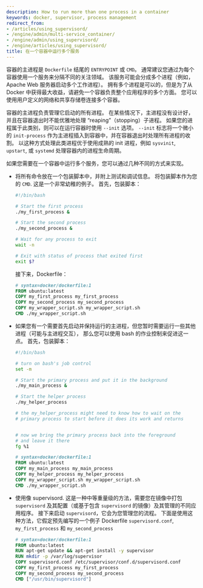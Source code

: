 ```yaml
---
description: How to run more than one process in a container
keywords: docker, supervisor, process management
redirect_from:
- /articles/using_supervisord/
- /engine/admin/multi-service_container/
- /engine/admin/using_supervisord/
- /engine/articles/using_supervisord/
title: 在一个容器中运行多个服务
---
```


容器的主进程是 `Dockerfile` 结尾的 `ENTRYPOINT` 或 `CMD`。
通常建议您通过为每个容器使用一个服务来分隔不同的关注领域。
该服务可能会分成多个进程（例如，Apache Web 服务器启动多个工作进程）。
拥有多个进程是可以的，但是为了从 Docker 中获得最大收益，请避免一个容器负责整个应用程序的多个方面。
您可以使用用户定义的网络和共享存储卷连接多个容器。


容器的主进程负责管理它启动的所有进程。
在某些情况下，主进程没有设计好，并且在容器退出时不能优雅地处理 “reaping”（stopping）子进程。
如果您的进程属于此类别，则可以在运行容器时使用 `--init` 选项。
`--init` 标志将一个微小的 `init-process` 作为主进程插入到容器中，并在容器退出时处理所有进程的收割。
以这种方式处理此类进程优于使用成熟的 init 进程，例如 `sysvinit`, `upstart`, 或 `systemd` 处理容器内的进程生命周期。


如果您需要在一个容器中运行多个服务，您可以通过几种不同的方式来实现。

- 将所有命令放在一个包装脚本中，并附上测试和调试信息。
  将包装脚本作为您的 `CMD`. 这是一个非常幼稚的例子。
  首先，包装脚本：

  ```bash
  #!/bin/bash

  # Start the first process
  ./my_first_process &
  
  # Start the second process
  ./my_second_process &
  
  # Wait for any process to exit
  wait -n
  
  # Exit with status of process that exited first
  exit $?
  ```

  接下来，Dockerfile：

  ```dockerfile
  # syntax=docker/dockerfile:1
  FROM ubuntu:latest
  COPY my_first_process my_first_process
  COPY my_second_process my_second_process
  COPY my_wrapper_script.sh my_wrapper_script.sh
  CMD ./my_wrapper_script.sh
  ```

- 如果您有一个需要首先启动并保持运行的主进程，但您暂时需要运行一些其他进程（可能与主进程交互），
  那么您可以使用 bash 的作业控制来促进这一点。
  首先，包装脚本：

  ```bash
  #!/bin/bash
  
  # turn on bash's job control
  set -m
  
  # Start the primary process and put it in the background
  ./my_main_process &
  
  # Start the helper process
  ./my_helper_process
  
  # the my_helper_process might need to know how to wait on the
  # primary process to start before it does its work and returns
  
  
  # now we bring the primary process back into the foreground
  # and leave it there
  fg %1
  ```

  ```dockerfile
  # syntax=docker/dockerfile:1
  FROM ubuntu:latest
  COPY my_main_process my_main_process
  COPY my_helper_process my_helper_process
  COPY my_wrapper_script.sh my_wrapper_script.sh
  CMD ./my_wrapper_script.sh
  ```

- 使用像 supervisord. 这是一种中等重量级的方法，需要您在镜像中打包 `supervisord` 及其配置（或基于包含 `supervisord` 的镜像）及其管理的不同应用程序。
  接下来启动  `supervisord`，它会为您管理您的流程。
  下面是使用这种方法，它假定预先编写的一个例子 Dockerfile `supervisord.conf`, `my_first_process` 和 `my_second_process`

  ```dockerfile
  # syntax=docker/dockerfile:1
  FROM ubuntu:latest
  RUN apt-get update && apt-get install -y supervisor
  RUN mkdir -p /var/log/supervisor
  COPY supervisord.conf /etc/supervisor/conf.d/supervisord.conf
  COPY my_first_process my_first_process
  COPY my_second_process my_second_process
  CMD ["/usr/bin/supervisord"]
  ```